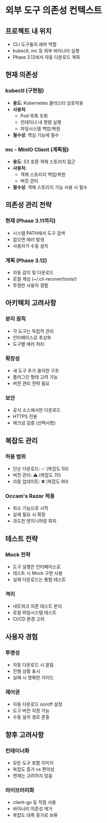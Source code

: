 # 외부 도구 의존성 컨텍스트

## 프로젝트 내 위치
- CLI 도구들의 래퍼 역할
- kubectl, mc 등 외부 바이너리 실행
- Phase 3.12에서 자동 다운로드 계획

## 현재 의존성

### kubectl (구현됨)
- **용도**: Kubernetes 클러스터 상호작용
- **사용처**: 
  - Pod 목록 조회
  - 컨테이너 내 명령 실행
  - 파일시스템 백업/복원
- **필수성**: 핵심 기능에 필수

### mc - MinIO Client (계획됨)
- **용도**: S3 호환 객체 스토리지 접근
- **사용처**: 
  - 객체 스토리지 백업/복원
  - 버킷 관리
- **필수성**: 객체 스토리지 기능 사용 시 필수

## 의존성 관리 전략

### 현재 (Phase 3.11까지)
- 시스템 PATH에서 도구 검색
- 없으면 에러 발생
- 사용자가 수동 설치

### 계획 (Phase 3.12)
- 자동 감지 및 다운로드
- 로컬 캐싱 (~/.cli-recover/tools/)
- 투명한 사용자 경험

## 아키텍처 고려사항

### 분리 원칙
- 각 도구는 독립적 관리
- 인터페이스로 추상화
- 도구별 에러 처리

### 확장성
- 새 도구 추가 용이한 구조
- 플러그인 형태 고려 가능
- 버전 관리 전략 필요

### 보안
- 공식 소스에서만 다운로드
- HTTPS 전용
- 체크섬 검증 (선택사항)

## 복잡도 관리

### 허용 범위
- 단순 다운로드: ✅ (복잡도 50)
- 버전 관리: ⚠️ (복잡도 70)
- 자동 업데이트: ❌ (복잡도 90)

### Occam's Razor 적용
- 최소 기능으로 시작
- 실제 필요 시 확장
- 과도한 엔지니어링 회피

## 테스트 전략

### Mock 전략
- 도구 실행은 인터페이스로
- 테스트 시 Mock 구현 사용
- 실제 다운로드는 통합 테스트

### 격리
- 네트워크 의존 테스트 분리
- 로컬 파일시스템 테스트
- CI/CD 환경 고려

## 사용자 경험

### 투명성
- 자동 다운로드 시 알림
- 진행 상황 표시
- 실패 시 명확한 가이드

### 제어권
- 자동 다운로드 on/off 설정
- 도구 버전 지정 가능
- 수동 설치 경로 존중

## 향후 고려사항

### 컨테이너화
- 모든 도구 포함 이미지
- 복잡도 증가 vs 편의성
- 현재는 고려하지 않음

### 라이브러리화
- client-go 등 직접 사용
- 바이너리 의존성 제거
- 복잡도 대폭 증가로 보류